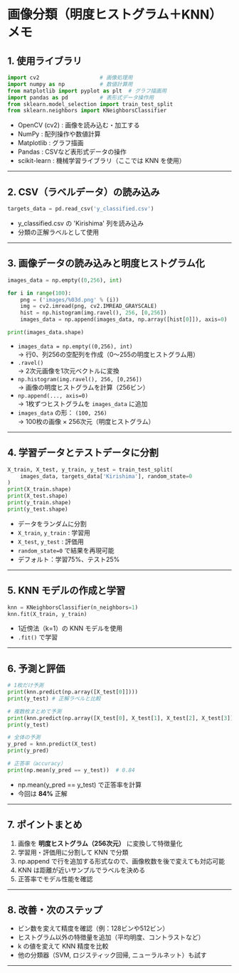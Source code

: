 # 画像分類（明度ヒストグラム＋KNN）メモ

## 1. 使用ライブラリ
```python
import cv2                   # 画像処理用
import numpy as np           # 数値計算用
from matplotlib import pyplot as plt  # グラフ描画用
import pandas as pd          # 表形式データ操作用
from sklearn.model_selection import train_test_split
from sklearn.neighbors import KNeighborsClassifier
```

- OpenCV (cv2) : 画像を読み込む・加工する
- NumPy : 配列操作や数値計算
- Matplotlib : グラフ描画
- Pandas : CSVなど表形式データの操作
- scikit-learn : 機械学習ライブラリ（ここでは KNN を使用）

---

## 2. CSV（ラベルデータ）の読み込み
```python
targets_data = pd.read_csv('y_classified.csv')
```

- y_classified.csv の 'Kirishima' 列を読み込み
- 分類の正解ラベルとして使用

---

## 3. 画像データの読み込みと明度ヒストグラム化
```python
images_data = np.empty((0,256), int)

for i in range(100):
    png = ('images/%03d.png' % (i))
    img = cv2.imread(png, cv2.IMREAD_GRAYSCALE)
    hist = np.histogram(img.ravel(), 256, [0,256])
    images_data = np.append(images_data, np.array([hist[0]]), axis=0)

print(images_data.shape)
```

- `images_data = np.empty((0,256), int)`  
  → 行0、列256の空配列を作成（0～255の明度ヒストグラム用）
- `.ravel()`  
  → 2次元画像を1次元ベクトルに変換
- `np.histogram(img.ravel(), 256, [0,256])`  
  → 画像の明度ヒストグラムを計算（256ビン）
- `np.append(..., axis=0)`  
  → 1枚ずつヒストグラムを `images_data` に追加
- `images_data` の形： `(100, 256)`  
  → 100枚の画像 × 256次元（明度ヒストグラム）

---

## 4. 学習データとテストデータに分割
```python
X_train, X_test, y_train, y_test = train_test_split(
    images_data, targets_data['Kirishima'], random_state=0
)
print(X_train.shape)
print(X_test.shape)
print(y_train.shape)
print(y_test.shape)
```

- データをランダムに分割
- `X_train`, `y_train` : 学習用
- `X_test`, `y_test` : 評価用
- `random_state=0` で結果を再現可能
- デフォルト：学習75%、テスト25%

---

## 5. KNN モデルの作成と学習
```python
knn = KNeighborsClassifier(n_neighbors=1)
knn.fit(X_train, y_train)
```

- 1近傍法（k=1）の KNN モデルを使用
- `.fit()` で学習

---

## 6. 予測と評価
```python
# 1枚だけ予測
print(knn.predict(np.array([X_test[0]])))
print(y_test) # 正解ラベルと比較

# 複数枚まとめて予測
print(knn.predict(np.array([X_test[0], X_test[1], X_test[2], X_test[3]])))
print(y_test)

# 全体の予測
y_pred = knn.predict(X_test)
print(y_pred)

# 正答率（accuracy）
print(np.mean(y_pred == y_test))  # 0.84
```

- np.mean(y_pred == y_test) で正答率を計算
- 今回は **84%** 正解

---

## 7. ポイントまとめ
1. 画像を **明度ヒストグラム（256次元）** に変換して特徴量化
2. 学習用・評価用に分割して KNN で分類
3. np.append で行を追加する形式なので、画像枚数を後で変えても対応可能
4. KNN は距離が近いサンプルでラベルを決める
5. 正答率でモデル性能を確認

---

## 8. 改善・次のステップ
- ビン数を変えて精度を確認（例：128ビンや512ビン）
- ヒストグラム以外の特徴量を追加（平均明度、コントラストなど）
- k の値を変えて KNN 精度を比較
- 他の分類器（SVM, ロジスティック回帰, ニューラルネット）も試す

---
